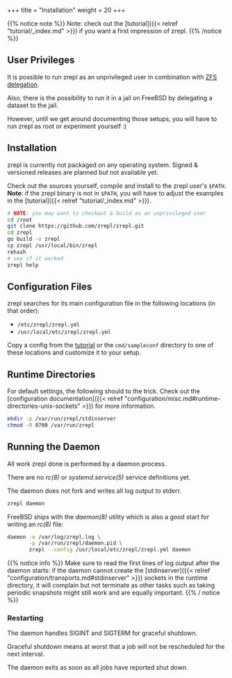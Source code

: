 +++
title = "Installation"
weight = 20
+++

{{% notice note %}}
Note: check out the [tutorial]({{< relref "tutorial/_index.md" >}}) if you want a first impression of zrepl.
{{% /notice %}}

## User Privileges

It is possible to run zrepl as an unprivileged user in combination with
[ZFS delegation](https://www.freebsd.org/doc/handbook/zfs-zfs-allow.html).

Also, there is the possibility to run it in a jail on FreeBSD by delegating a dataset to the jail.

However, until we get around documenting those setups, you will have to run zrepl as root or experiment yourself :)

## Installation

zrepl is currently not packaged on any operating system. Signed & versioned releases are planned but not available yet.

Check out the sources yourself, compile and install to the zrepl user's `$PATH`.<br />
**Note**: if the zrepl binary is not in `$PATH`, you will have to adjust the examples in the [tutorial]({{< relref "tutorial/_index.md" >}}).

```bash
# NOTE: you may want to checkout & build as an unprivileged user
cd /root
git clone https://github.com/zrepl/zrepl.git
cd zrepl
go build -o zrepl
cp zrepl /usr/local/bin/zrepl
rehash
# see if it worked
zrepl help
```

## Configuration Files

zrepl searches for its main configuration file in the following locations (in that order):

* `/etc/zrepl/zrepl.yml`
* `/usr/local/etc/zrepl/zrepl.yml`

Copy a config from the [tutorial](/tutorial) or the `cmd/sampleconf` directory to one of these locations and customize it to your setup.

## Runtime Directories

For default settings, the following should to the trick.
Check out the [configuration documentation]({{< relref "configuration/misc.md#runtime-directories-unix-sockets" >}}) for more information.

```bash
mkdir -p /var/run/zrepl/stdinserver
chmod -R 0700 /var/run/zrepl
```


## Running the Daemon

All work zrepl done is performed by a daemon process.

There are no *rc(8)* or *systemd.service(5)* service definitions yet.

The daemon does not fork and writes all log output to stderr.

```bash
zrepl daemon
```

FreeBSD ships with the *daemon(8)* utility which is also a good start for writing an *rc(8)* file:

```bash
daemon -o /var/log/zrepl.log \
       -p /var/run/zrepl/daemon.pid \
       zrepl --config /usr/local/etc/zrepl/zrepl.yml daemon
```

{{% notice info %}}
Make sure to read the first lines of log output after the daemon starts: if the daemon cannot create the [stdinserver]({{< relref "configuration/transports.md#stdinserver" >}}) sockets
in the runtime directory, it will complain but not terminate as other tasks such as taking periodic snapshots might still work and are equally important.
{{% / notice %}}

### Restarting

The daemon handles SIGINT and SIGTERM for graceful shutdown.

Graceful shutdown means at worst that a job will not be rescheduled for the next interval.

The daemon exits as soon as all jobs have reported shut down.